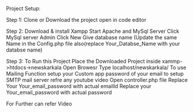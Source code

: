 Project Setup:



Step 1:
      Clone or Download the project
      open in code editor

      
      
Step 2:
      Download & install Xampp
      Start Apache and MySql Server
      Click MySql server Admin
      Click New
      Give database name (Update the same Name in the Config.php file also(replace Your_Databse_Name with your databse name)



      
Step 3:
      To Run this Project
      Place the Downloaded Project inside xammp->htdocs->newskarkala
      Open Browesr
      Type localhost/newskarkala/
      To use Mailing Function setup your Custom app password of your email to setup SMTP mail server refre any youtube video
      Open controller.php file
      Replace Your Your_email_password with actual emailId
      Replace your Your_email_password with actual password

For Further can refer Video
      
